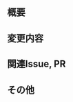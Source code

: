 ## 概要
<!--
プルリクエストの内容を端的に記載してください。
-->


## 変更内容
<!--
このPRで行った変更の内容を記述。
変更内容はできるだけ詳細に、わかりやすく記述してください。
-->


## 関連Issue, PR
<!--
関連するIssue番号, PR番号を箇条書きで記載してください。
番号の前に、明示的に"Close"を書くと、マージした際に自動的にIssueが閉じられます。
関連Issueが存在しない場合は、記述しなくて大丈夫です。

（例）
- #0          // PRにIssuesや別のPRを紐づける
- Close #1    // Issueを自動的にクローズ
-->


## その他
<!--
その他、レビュアーに伝えたいことなどあれば記述 (Option)
-->
